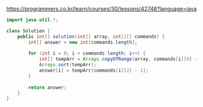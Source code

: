 https://programmers.co.kr/learn/courses/30/lessons/42748?language=java

```java
import java.util.*;

class Solution {
    public int[] solution(int[] array, int[][] commands) {
        int[] answer = new int[commands.length];
        
        for (int i = 0; i < commands.length; i++) {
            int[] tempArr = Arrays.copyOfRange(array, commands[i][0] - 1, commands[i][1]);
            Arrays.sort(tempArr);
            answer[i] = tempArr[commands[i][2] - 1];
        }
        
        return answer;
    }
}
```
